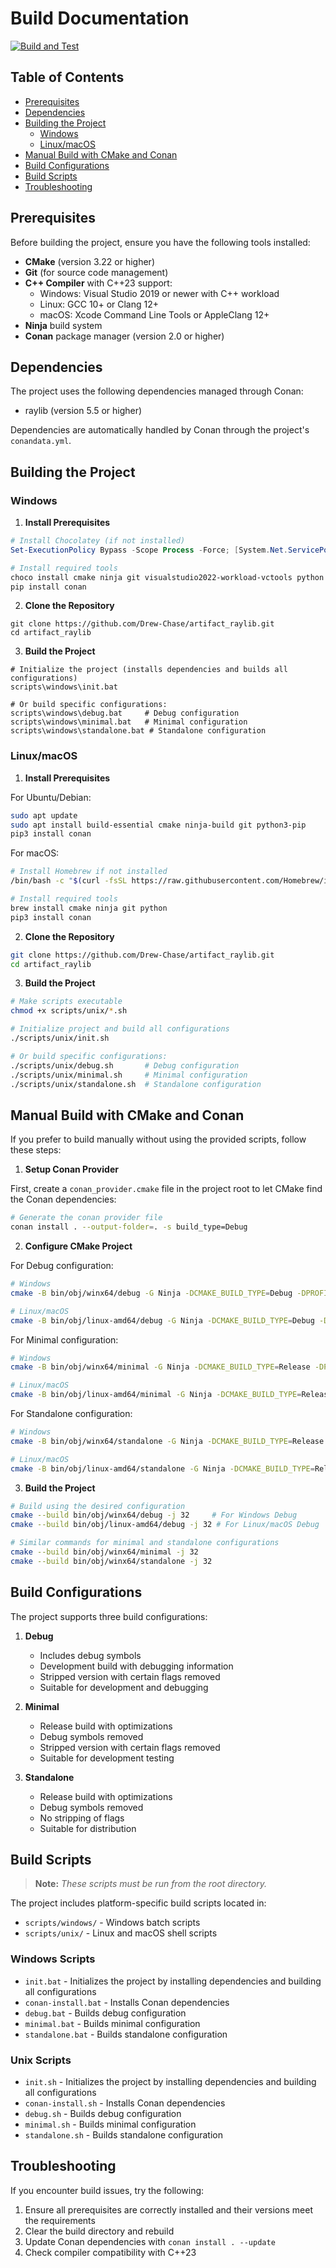 # Build Documentation

[![Build and Test](https://github.com/Drew-Chase/artifact_raylib/actions/workflows/build.yml/badge.svg)](https://github.com/Drew-Chase/artifact_raylib/actions/workflows/build.yml)

## Table of Contents

- [Prerequisites](#prerequisites)
- [Dependencies](#dependencies)
- [Building the Project](#building-the-project)
    - [Windows](#windows)
    - [Linux/macOS](#linuxmacos)
- [Manual Build with CMake and Conan](#manual-build-with-cmake-and-conan)
- [Build Configurations](#build-configurations)
- [Build Scripts](#build-scripts)
- [Troubleshooting](#troubleshooting)

## Prerequisites

Before building the project, ensure you have the following tools installed:

- **CMake** (version 3.22 or higher)
- **Git** (for source code management)
- **C++ Compiler** with C++23 support:
    - Windows: Visual Studio 2019 or newer with C++ workload
    - Linux: GCC 10+ or Clang 12+
    - macOS: Xcode Command Line Tools or AppleClang 12+
- **Ninja** build system
- **Conan** package manager (version 2.0 or higher)

## Dependencies

The project uses the following dependencies managed through Conan:

- raylib (version 5.5 or higher)

Dependencies are automatically handled by Conan through the project's `conandata.yml`.

## Building the Project

### Windows

1. **Install Prerequisites**

```powershell
# Install Chocolatey (if not installed)
Set-ExecutionPolicy Bypass -Scope Process -Force; [System.Net.ServicePointManager]::SecurityProtocol = [System.Net.ServicePointManager]::SecurityProtocol -bor 3072; iex ((New-Object System.Net.WebClient).DownloadString('https://community.chocolatey.org/install.ps1'))

# Install required tools
choco install cmake ninja git visualstudio2022-workload-vctools python
pip install conan
```

2. **Clone the Repository**

```batch
git clone https://github.com/Drew-Chase/artifact_raylib.git
cd artifact_raylib
```

3. **Build the Project**

```batch
# Initialize the project (installs dependencies and builds all configurations)
scripts\windows\init.bat

# Or build specific configurations:
scripts\windows\debug.bat     # Debug configuration
scripts\windows\minimal.bat   # Minimal configuration
scripts\windows\standalone.bat # Standalone configuration
```

### Linux/macOS

1. **Install Prerequisites**

For Ubuntu/Debian:

```bash
sudo apt update
sudo apt install build-essential cmake ninja-build git python3-pip
pip3 install conan
```

For macOS:

```bash
# Install Homebrew if not installed
/bin/bash -c "$(curl -fsSL https://raw.githubusercontent.com/Homebrew/install/HEAD/install.sh)"

# Install required tools
brew install cmake ninja git python
pip3 install conan
```

2. **Clone the Repository**

```bash
git clone https://github.com/Drew-Chase/artifact_raylib.git
cd artifact_raylib
```

3. **Build the Project**

```bash
# Make scripts executable
chmod +x scripts/unix/*.sh

# Initialize project and build all configurations
./scripts/unix/init.sh

# Or build specific configurations:
./scripts/unix/debug.sh       # Debug configuration
./scripts/unix/minimal.sh     # Minimal configuration
./scripts/unix/standalone.sh  # Standalone configuration
```

## Manual Build with CMake and Conan

If you prefer to build manually without using the provided scripts, follow these steps:

1. **Setup Conan Provider**

First, create a `conan_provider.cmake` file in the project root to let CMake find the Conan dependencies:

```bash
# Generate the conan provider file
conan install . --output-folder=. -s build_type=Debug
```

2. **Configure CMake Project**

For Debug configuration:

```bash
# Windows
cmake -B bin/obj/winx64/debug -G Ninja -DCMAKE_BUILD_TYPE=Debug -DPROFILE_NAME=debug -DSTRIPPED_VERSION=ON -DCMAKE_PROJECT_TOP_LEVEL_INCLUDES="conan_provider.cmake"

# Linux/macOS
cmake -B bin/obj/linux-amd64/debug -G Ninja -DCMAKE_BUILD_TYPE=Debug -DPROFILE_NAME=debug -DSTRIPPED_VERSION=ON -DCMAKE_PROJECT_TOP_LEVEL_INCLUDES="conan_provider.cmake"
```

For Minimal configuration:

```bash
# Windows
cmake -B bin/obj/winx64/minimal -G Ninja -DCMAKE_BUILD_TYPE=Release -DPROFILE_NAME=minimal -DREMOVE_DEBUG_INFO=ON -DSTRIPPED_VERSION=ON -DCMAKE_PROJECT_TOP_LEVEL_INCLUDES="conan_provider.cmake"

# Linux/macOS
cmake -B bin/obj/linux-amd64/minimal -G Ninja -DCMAKE_BUILD_TYPE=Release -DPROFILE_NAME=minimal -DREMOVE_DEBUG_INFO=ON -DSTRIPPED_VERSION=ON -DCMAKE_PROJECT_TOP_LEVEL_INCLUDES="conan_provider.cmake"
```

For Standalone configuration:

```bash
# Windows
cmake -B bin/obj/winx64/standalone -G Ninja -DCMAKE_BUILD_TYPE=Release -DPROFILE_NAME=standalone -DREMOVE_DEBUG_INFO=ON -DCMAKE_PROJECT_TOP_LEVEL_INCLUDES="conan_provider.cmake"

# Linux/macOS
cmake -B bin/obj/linux-amd64/standalone -G Ninja -DCMAKE_BUILD_TYPE=Release -DPROFILE_NAME=standalone -DREMOVE_DEBUG_INFO=ON -DCMAKE_PROJECT_TOP_LEVEL_INCLUDES="conan_provider.cmake"
```

3. **Build the Project**

```bash
# Build using the desired configuration
cmake --build bin/obj/winx64/debug -j 32     # For Windows Debug
cmake --build bin/obj/linux-amd64/debug -j 32 # For Linux/macOS Debug

# Similar commands for minimal and standalone configurations
cmake --build bin/obj/winx64/minimal -j 32
cmake --build bin/obj/winx64/standalone -j 32
```

## Build Configurations

The project supports three build configurations:

1. **Debug**
    - Includes debug symbols
    - Development build with debugging information
    - Stripped version with certain flags removed
    - Suitable for development and debugging

2. **Minimal**
    - Release build with optimizations
    - Debug symbols removed
    - Stripped version with certain flags removed
    - Suitable for development testing

3. **Standalone**
    - Release build with optimizations
    - Debug symbols removed
    - No stripping of flags
    - Suitable for distribution

## Build Scripts

> **Note:** _These scripts must be run from the root directory._

The project includes platform-specific build scripts located in:

- `scripts/windows/` - Windows batch scripts
- `scripts/unix/` - Linux and macOS shell scripts

### Windows Scripts

- `init.bat` - Initializes the project by installing dependencies and building all configurations
- `conan-install.bat` - Installs Conan dependencies
- `debug.bat` - Builds debug configuration
- `minimal.bat` - Builds minimal configuration
- `standalone.bat` - Builds standalone configuration

### Unix Scripts

- `init.sh` - Initializes the project by installing dependencies and building all configurations
- `conan-install.sh` - Installs Conan dependencies
- `debug.sh` - Builds debug configuration
- `minimal.sh` - Builds minimal configuration
- `standalone.sh` - Builds standalone configuration

## Troubleshooting

If you encounter build issues, try the following:

1. Ensure all prerequisites are correctly installed and their versions meet the requirements
2. Clear the build directory and rebuild
3. Update Conan dependencies with `conan install . --update`
4. Check compiler compatibility with C++23